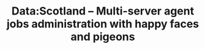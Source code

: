 ---
title: Data:Scotland – Multi-server agent jobs administration with happy faces and pigeons
tags: [community, sqlfamily]
excerpt: 
lang: en
ref: DataScotland2019MSX
locale: en-GB
permalink: /:year/:month/:title
---
